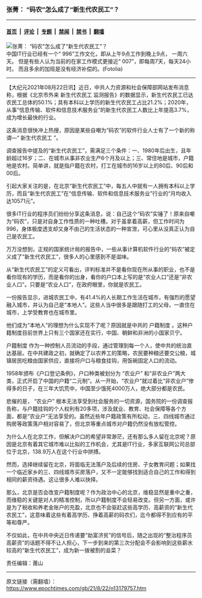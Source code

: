 ### 张菁： “码农”怎么成了“新生代农民工”？

---

#### [首页](../../../..?n13179757) &nbsp;|&nbsp; [评论](../../../../../epoch-comment?n13179757) &nbsp;|&nbsp; [专题](../../../../../epoch-special?n13179757) &nbsp;|&nbsp; [禁闻](../../../../../epoch-news?n13179757) &nbsp;|&nbsp; [禁书](../../../../../books?n13179757) &nbsp;|&nbsp; [翻墙](https://github.com/gfw-breaker/nogfw/blob/master/README.md?n13179757)


<div><img alt="张菁： “码农”怎么成了“新生代农民工”？" class="attachment-djy_600_400 size-djy_600_400 wp-post-image" src="https://i.epochtimes.com/assets/uploads/2019/04/Laptop-computer-Fotolia-600x400.jpg"/>
<div class="caption">
 中国IT行业已经有一个“ 996”工作文化，即从上午9点工作到晚上9点， 一周六天。 但是有些人认为当前的在家工作模式更接近“ 007”，即每周7天，每天24小时。 而且多余的加班是没有经济补偿的。(Fotolia)
</div></div><hr/><div class="post_content" id="artbody" itemprop="articleBody">
 <!-- article content begin -->
 <p>
  【大纪元2021年08月22日讯】近日，中共人力资源和社会保障部网站发布消息称，根据《北京市外来
  <ok href="https://www.epochtimes.com/gb/tag/%E6%96%B0%E7%94%9F%E4%BB%A3%E5%86%9C%E6%B0%91%E5%B7%A5.html">
   新生代农民工
  </ok>
  监测报告》的数据显示，新生代农民工已达农民工总体的50.1%；具有本科以上学历的新生代农民工占比21.2%；2020年，从事“信息传输、软件和信息技术服务业”的新生代农民工人数比上年提高3.7%，成为增长最快的行业。
 </p>
 <p>
  这条消息很快冲上热搜，原因是某些自嘲为“码农”的软件行业人士有了一个新的称谓—“
  <ok href="https://www.epochtimes.com/gb/tag/%E6%96%B0%E7%94%9F%E4%BB%A3%E5%86%9C%E6%B0%91%E5%B7%A5.html">
   新生代农民工
  </ok>
  ”。
 </p>
 <p>
  调查报告中提及的“新生代农民工”，需满足三个条件：一、1980年后出生，且年龄超过16岁；二、在城市从事非农业生产6个月及以上；三、常住地是城市，户籍地是农村。简单讲，就是指户籍在农村，打工在城市的16岁以上的80后、90后和00后。
 </p>
 <p>
  引起大家关注的是，在北京“新生代农民工”中，每五人中就有一人拥有本科以上学历，而且“新生代农民工”在“信息传输、软件和信息技术服务业”行业的“月均收入达10571元”。
 </p>
 <p>
  很多IT行业的程序员们纷纷分享这条消息，说：自己这个“码农”实锤了！原来自嘲为“码农”，只是对自身工作性质的一种吐槽。对于虽拿着高薪，但工作时间为996，身体极度透支却又身不由己的生活状态的一种宣泄，可心里从没真正认为自己是农民工。
 </p>
 <p>
  万万没想到，正规的国家统计局的报告中，一些从事计算机软件行业的“码农”被定义成了“新生代农民工”，很多人的心里感到不是滋味。
 </p>
 <p>
  从“新生代农民工”的定义可看出，评判标准并不是看你现在所从事的职业，也不是看你现有的学历，而是看你的出身，看你的户口本上写的是“农业人口”还是“非农业人口”。只要是“农业人口”，在政府眼里，你就是农民工。
 </p>
 <p>
  一份报告显示，进城农民工中，有41.4%的人长期工作生活在城市，有强烈的愿望融入城市，并认为自己是“本地人”。这些人当中很多是跟随打工的父母，一直住在城市，上学受教育也在城市里。
 </p>
 <p>
  他们成为“本地人”的理想为什么实现不了呢？原因就是中共的
  <ok href="https://www.epochtimes.com/gb/tag/%E6%88%B7%E7%B1%8D%E5%88%B6%E5%BA%A6.html">
   户籍制度
  </ok>
  。这种户籍制度目前世界上只有三个国家还在实行，中国、朝鲜和非洲的小国家贝宁。
 </p>
 <p>
  <ok href="https://www.epochtimes.com/gb/tag/%E6%88%B7%E7%B1%8D%E5%88%B6%E5%BA%A6.html">
   户籍制度
  </ok>
  作为一种控制人员流动的手段，通过管理到每一个人，使中共的统治直达基层。在中共建政之初，就确定了以农养工的策略，农民要种粮还要交公粮，城镇居民吃粮由国家供应，直接将户口与粮食挂钩，用饭碗固定人口的流动。
 </p>
 <p>
  1958年颁布《户口登记条例》，户口种类被划分为
  <ok href="https://www.epochtimes.com/gb/tag/%E2%80%9C%E5%86%9C%E4%B8%9A%E6%88%B7%E2%80%9D.html">
   “农业户”
  </ok>
  和“非农业户”两大类，正式开启了中国的户籍“二元制”。从一开始，“农业户”就过着比“非农业户”惨得多的日子，在三年大饥荒中，中国至少饿死4000万人，绝大部分都是农民。
 </p>
 <p>
  悲催的是，
  <ok href="https://www.epochtimes.com/gb/tag/%E2%80%9C%E5%86%9C%E4%B8%9A%E6%88%B7%E2%80%9D.html">
   “农业户”
  </ok>
  根本无法享受到社会服务的一切资源，国务院的一份调查报告称，与户籍挂钩的个人权利有20多项，涉及就业、教育、社会保障等各个方面，都是“农业户”无法享受的。虽然近些年户籍政策有所松动，三、四线城市通过购房等政策落户相对容易了，但北京等重点城市对户籍仍然没有放松管控。
 </p>
 <p>
  为什么人在北京工作，但解决户口的希望非常渺茫，还有那么多人留在北京呢？原因是北京有着其它城市难以比拟的工作机会，尤其是IT行业，多家互联网公司总部位于北京，138.9万人在这个行业中拼搏。
 </p>
 <p>
  然而，选择继续留在北京，将面临无法落户及后续的住房、子女教育问题；如果找一个临近家乡的三、四线城市买房落户，又不一定能够找到适合自己的工作和得到相同的薪资待遇。这让很多人难以抉择。
 </p>
 <p>
  那么，北京是否会改变户籍制度呢？作为政治中心的北京，维稳显然是重中之重，而维稳的关键是对人的精准控制，所以户籍制度不会轻易改变。但另一方面，或许是为了税收和养老金账户的充盈，北京也不会驱赶这些高学历、高薪资的“新生代农民工”，这意味着这些有着高学历、挣着高薪的码农们，迄今都得不到应有的平等和尊严。
 </p>
 <p>
  不仅如此，在中共中央近日传递要“劫富济贫”的信号后，随之出现的“整治程序员高薪资”的话题不得不让人担心，下一步到来的第三次分配会不会影响到这些薪水较高的“新生代农民工”，成为新一拨被割的韭菜？
 </p>
 <p>
  责任编辑：莆山
 </p>
 <!-- article content end -->
 <div id="below_article_ad">
 </div>
</div>


---

原文链接（需翻墙）：https://www.epochtimes.com/gb/21/8/22/n13179757.htm